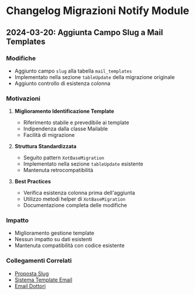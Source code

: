 # Changelog Migrazioni Notify Module

## 2024-03-20: Aggiunta Campo Slug a Mail Templates

### Modifiche
- Aggiunto campo `slug` alla tabella `mail_templates`
- Implementato nella sezione `tableUpdate` della migrazione originale
- Aggiunto controllo di esistenza colonna

### Motivazioni
1. **Miglioramento Identificazione Template**
   - Riferimento stabile e prevedibile ai template
   - Indipendenza dalla classe Mailable
   - Facilità di migrazione

2. **Struttura Standardizzata**
   - Seguito pattern `XotBaseMigration`
   - Implementato nella sezione `tableUpdate` esistente
   - Mantenuta retrocompatibilità

3. **Best Practices**
   - Verifica esistenza colonna prima dell'aggiunta
   - Utilizzo metodi helper di `XotBaseMigration`
   - Documentazione completa delle modifiche

### Impatto
- Miglioramento gestione template
- Nessun impatto su dati esistenti
- Mantenuta compatibilità con codice esistente

### Collegamenti Correlati
- [Proposta Slug](./SPATIE_EMAIL_SLUG_PROPOSAL.md)
- [Sistema Template Email](./EMAIL_TEMPLATES.md)
- [Email Dottori](./DOCTOR_EMAILS.md) 
